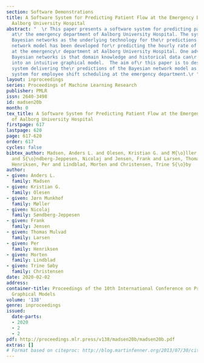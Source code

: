 ```yaml
---
section: Software Demonstrations
title: A Software System for Predicting Patient Flow at the Emergency Department of
  Aalborg University Hospital
abstract: "  \r This paper presents a software system for predicting patient flow
  at\r the emergency department of Aalborg University Hospital. The system\r uses
  Bayesian networks as the underlying technology for the\r predictions.  A Bayesian
  network model has been developed for\r predicting the hourly rate of patients arriving
  at the emergency\r department at Aalborg University Hospital. One advantage of using\r
  Bayesian networks is that domain knowledge and historical data can\r easily be combined
  into an intuitive graphical model.  The aim of\r this paper is to describe the software
  system delivering the\r predictions of the Bayesian network model as a decision-support\r
  system for employee shift scheduling at the emergency department.\r "
layout: inproceedings
series: Proceedings of Machine Learning Research
publisher: PMLR
issn: 2640-3498
id: madsen20b
month: 0
tex_title: A Software System for Predicting Patient Flow at the Emergency Department
  of Aalborg University Hospital
firstpage: 617
lastpage: 620
page: 617-620
order: 617
cycles: false
bibtex_author: Madsen, Anders L. and Olesen, Kristian G. and M{\o}ller, J{\o}rn Munkhof
  and S{\o}ndberg-Jeppesen, Nicolaj and Jensen, Frank and Larsen, Thomas Mulvad and
  Henriksen, Per and Lindblad, Morten and Christensen, Trine S{\o}by
author:
- given: Anders L.
  family: Madsen
- given: Kristian G.
  family: Olesen
- given: Jørn Munkhof
  family: Møller
- given: Nicolaj
  family: Søndberg-Jeppesen
- given: Frank
  family: Jensen
- given: Thomas Mulvad
  family: Larsen
- given: Per
  family: Henriksen
- given: Morten
  family: Lindblad
- given: Trine Søby
  family: Christensen
date: 2020-02-02
address: 
container-title: Proceedings of the 10th International Conference on Probabilistic
  Graphical Models
volume: '138'
genre: inproceedings
issued:
  date-parts:
  - 2020
  - 2
  - 2
pdf: http://proceedings.mlr.press/v138/madsen20b/madsen20b.pdf
extras: []
# Format based on citeproc: http://blog.martinfenner.org/2013/07/30/citeproc-yaml-for-bibliographies/
---
```

